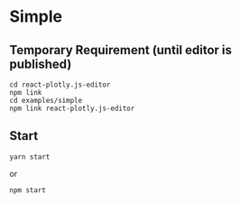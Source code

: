 # Simple

## Temporary Requirement (until editor is published)
```
cd react-plotly.js-editor
npm link
cd examples/simple
npm link react-plotly.js-editor
```

## Start
```
yarn start
```
or
```
npm start
```
